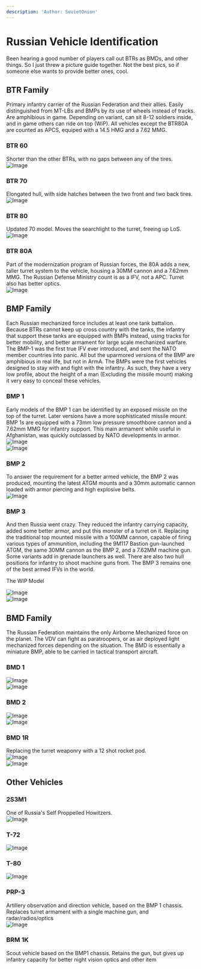 ```yaml
---
description: 'Author: SovietOnion'
---
```


# Russian Vehicle Identification

Been hearing a good number of players call out BTRs as BMDs, and other things. So I just threw a picture guide together. Not the best pics, so if someone else wants to provide better ones, cool.

## BTR Family

Primary infantry carrier of the Russian Federation and their allies. Easily distinguished from MT-LBs and BMPs by its use of wheels instead of tracks. Are amphibious in game. Depending on variant, can sit 8-12 soldiers inside, and in game others can ride on top (WiP). All vehicles except the BTR80A are counted as APCS, equiped with a 14.5 HMG and a 7.62 MMG.

### BTR 60

Shorter than the other BTRs, with no gaps between any of the tires.\
![Image](http://i.imgur.com/8XVDxgc.jpg)

### BTR 70

Elongated hull, with side hatches between the two front and two back tires.\
![Image](http://i.imgur.com/iWoaN9v.jpg)

### BTR 80

Updated 70 model. Moves the searchlight to the turret, freeing up LoS.\
![Image](http://i.imgur.com/TcrjLcH.jpg)

### BTR 80A

Part of the modernization program of Russian forces, the 80A adds a new, taller turret system to the vehicle, housing a 30MM cannon and a 7.62mm MMG. The Russian Defense Ministry count is as a IFV, not a APC. Turret also has better optics.\
![Image](http://i.imgur.com/xfjgOep.jpg)

## BMP Family

Each Russian mechanized force includes at least one tank battalion. Because BTRs cannot keep up cross country with the tanks, the infantry that support these tanks are equipped with BMPs instead, using tracks for better mobility, and better armament for large scale mechanized warfare. The BMP-1 was the first true IFV ever introduced, and sent the NATO member countries into panic. All but the uparmored versions of the BMP are amphibious in real life, but not in ArmA. The BMPs were the first vehicles designed to stay with and fight with the infantry. As such, they have a very low profile, about the height of a man (Excluding the missile mount) making it very easy to conceal these vehicles.

### BMP 1

Early models of the BMP 1 can be identified by an exposed missile on the top of the turret. Later versions have a more sophisticated missile mount. BMP 1s are equipped with a 73mm low pressure smoothbore cannon and a 7.62mm MMG for infantry support. This main armament while useful in Afghanistan, was quickly outclassed by NATO developments in armor.\
![Image](http://i.imgur.com/fDlZm0y.jpg)\
![Image](http://i.imgur.com/K5ryaPV.jpg)

### BMP 2

To answer the requirement for a better armed vehicle, the BMP 2 was produced, mounting the latest ATGM mounts and a 30mm automatic cannon loaded with armor piercing and high explosive belts.\
![Image](http://i.imgur.com/6BYD7OU.jpg)

### BMP 3

And then Russia went crazy. They reduced the infantry carrying capacity, added some better armor, and put this monster of a turret on it. Replacing the traditional top mounted missile with a 100MM cannon, capable of firing various types of ammunition, including the 9M117 Bastion gun-launched ATGM, the same 30MM cannon as the BMP 2, and a 7.62MM machine gun. Some variants add in grenade launchers as well. There are also two hull positions for infantry to shoot machine guns from. The BMP 3 remains one of the best armed IFVs in the world.

The WIP Model

![Image](http://i.imgur.com/6Si4egW.jpg)\
![Image](http://i.imgur.com/TcuWyhZ.jpg)

## BMD Family

The Russian Federation maintains the only Airborne Mechanized force on the planet. The VDV can fight as paratroopers, or as air deployed light mechanized forces depending on the situation. The BMD is essentially a miniature BMP, able to be carried in tactical transport aircraft.

### BMD 1

![Image](http://i.imgur.com/4Gv2D3q.jpg)\
![Image](http://i.imgur.com/HkoScxb.jpg)

### BMD 2

![Image](http://i.imgur.com/cZrCWUc.jpg)\
![Image](http://i.imgur.com/xU5U0IN.jpg)

### BMD 1R

Replacing the turret weaponry with a 12 shot rocket pod.\
![Image](http://i.imgur.com/61H3JwX.jpg)\
![Image](http://i.imgur.com/ptkESwr.jpg)

## Other Vehicles

### 2S3M1

One of Russia's Self Proppelled Howitzers.\
![Image](http://i.imgur.com/29AlW7s.jpg)

### T-72

![Image](http://i.imgur.com/H1VL9A5.jpg)

### T-80

![Image](http://i.imgur.com/sxXQL5s.jpg)

### PRP-3

Artillery observation and direction vehicle, based on the BMP 1 chassis. Replaces turret armament with a single machine gun, and radar/radios/optics\
![Image](http://i.imgur.com/A5Hq65t.jpg)

### BRM 1K

Scout vehicle based on the BMP1 chassis. Retains the gun, but gives up infantry capacity for better night vision optics and other item
